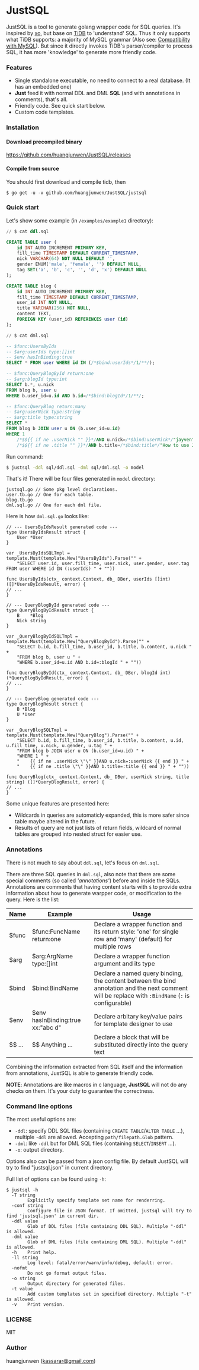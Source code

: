 # JustSQL

JustSQL is a tool to generate golang wrapper code for SQL queries. It's inspired by [xo](https://github.com/knq/xo), but base on [TiDB](https://github.com/pingcap/tidb) to 'understand' SQL. Thus it only supports what TiDB supports: a majority of MySQL grammar (Also see: [Compatibility with MySQL](https://github.com/pingcap/docs/blob/master/sql/mysql-compatibility.md)). But since it directly invokes TiDB's parser/compiler to process SQL, it has more 'knowledge' to generate more friendly code.

### Features
- Single standalone executable, no need to connect to a real database. (It has an embedded one)
- **Just** feed it with normal DDL and DML **SQL** (and with annotations in comments), that's all. 
- Friendly code. See quick start below.
- Custom code templates.

### Installation
#### Download precompiled binary
https://github.com/huangjunwen/JustSQL/releases
#### Compile from source
You should first download and compile tidb, then 
```
$ go get -u -v github.com/huangjunwen/JustSQL/justsql
```

### Quick start
Let's show some example (in `/examples/example1` directory):
```sql
// $ cat ddl.sql

CREATE TABLE user (
    id INT AUTO_INCREMENT PRIMARY KEY,
    fill_time TIMESTAMP DEFAULT CURRENT_TIMESTAMP,
    nick VARCHAR(64) NOT NULL DEFAULT '',
    gender ENUM('male', 'female', '') DEFAULT NULL,
    tag SET('a', 'b', 'c', '', 'd', 'x') DEFAULT NULL
);

CREATE TABLE blog (
    id INT AUTO_INCREMENT PRIMARY KEY,
    fill_time TIMESTAMP DEFAULT CURRENT_TIMESTAMP,
    user_id INT NOT NULL,
    title VARCHAR(256) NOT NULL,
    content TEXT,
    FOREIGN KEY (user_id) REFERENCES user (id)
);

// $ cat dml.sql

-- $func:UsersByIds
-- $arg:userIds type:[]int
-- $env hasInBinding:true
SELECT * FROM user WHERE id IN (/*$bind:userIds*/1/**/);

-- $func:QueryBlogById return:one
-- $arg:blogId type:int
SELECT b.*, u.nick
FROM blog b, user u
WHERE b.user_id=u.id AND b.id=/*$bind:blogId*/1/**/;

-- $func:QueryBlog return:many
-- $arg:userNick type:string
-- $arg:title type:string
SELECT *
FROM blog b JOIN user u ON (b.user_id=u.id)
WHERE 1
    /*$${{ if ne .userNick "" }}*/AND u.nick=/*$bind:userNick*/"jayven"/**/ /*$${{ end }}*/
    /*$${{ if ne .title "" }}*/AND b.title=/*$bind:title*/"How to use JustSQL?"/**/ /*$${{ end }}*/;
```
Run command:
```bash
$ justsql -ddl sql/ddl.sql -dml sql/dml.sql -o model
```
That's it! There will be four files generated in `model` directory:
```
justsql.go // Some pkg level declarations.
user.tb.go // One for each table.
blog.tb.go
dml.sql.go // One for each dml file.
```

Here is how `dml.sql.go` looks like:
```golang
// --- UsersByIdsResult generated code --- 
type UsersByIdsResult struct {
	User *User
}

var _UsersByIdsSQLTmpl = template.Must(template.New("UsersByIds").Parse("" +
	"SELECT user.id, user.fill_time, user.nick, user.gender, user.tag FROM user WHERE id IN (:userIds) " + ""))

func UsersByIds(ctx_ context.Context, db_ DBer, userIds []int) ([]*UsersByIdsResult, error) {
// ...
}

// --- QueryBlogById generated code --- 
type QueryBlogByIdResult struct {
    B    *Blog
    Nick string
}

var _QueryBlogByIdSQLTmpl = template.Must(template.New("QueryBlogById").Parse("" +
	"SELECT b.id, b.fill_time, b.user_id, b.title, b.content, u.nick " +
	"FROM blog b, user u " +
	"WHERE b.user_id=u.id AND b.id=:blogId " + ""))

func QueryBlogById(ctx_ context.Context, db_ DBer, blogId int) (*QueryBlogByIdResult, error) {
// ...
}

// --- QueryBlog generated code --- 
type QueryBlogResult struct {
    B *Blog
    U *User
}

var _QueryBlogSQLTmpl = template.Must(template.New("QueryBlog").Parse("" +
	"SELECT b.id, b.fill_time, b.user_id, b.title, b.content, u.id, u.fill_time, u.nick, u.gender, u.tag " +
	"FROM blog b JOIN user u ON (b.user_id=u.id) " +
	"WHERE 1 " +
	"    {{ if ne .userNick \"\" }}AND u.nick=:userNick {{ end }} " +
	"    {{ if ne .title \"\" }}AND b.title=:title {{ end }} " + ""))

func QueryBlog(ctx_ context.Context, db_ DBer, userNick string, title string) ([]*QueryBlogResult, error) {
// ...
}
```
Some unique features are presented here:

- Wildcards in queries are automaticly expanded, this is more safer since table maybe altered in the future.
- Results of query are not just lists of return fields, wildcard of normal tables are grouped into nested struct for easier use.  


### Annotations

There is not much to say about `ddl.sql`, let's focus on `dml.sql`.

There are three SQL queries in `dml.sql`, also note that there are some special comments (so called _'annotations'_) before and inside the SQLs. Annotations are comments that having content starts with `$` to provide extra information about how to generate warpper code, or modification to the query. Here is the list:

| Name | Example | Usage |
|------|---------|-------|
| $func | $func:FuncName return:one | Declare a wrapper function and its return style: 'one' for single row and 'many' (default) for multiple rows |
| $arg | $arg:ArgName type:[]int | Declare a wrapper function argument and its type |
| $bind | $bind:BindName | Declare a named query binding, the content between the bind annotation and the next comment will be replace with `:BindName` (`:`  is configurable) |
| $env | $env hasInBinding:true xx:"abc d" | Declare arbitary key/value pairs for template designer to use |
| $$ ... | $$ Anything ... | Declare a block that will be substituted directly into the query text |

Combining the information extracted from SQL itself and the information from annotations, JustSQL is able to generate friendly code.

**NOTE**: Annotations are like macros in c language, **JustSQL** will not do any checks on them. It's your duty to guarantee the correctness.

### Command line options

The most useful options are:

- `-ddl`: specify DDL SQL files (containing `CREATE TABLE`/`ALTER TABLE` ...), multiple `-ddl` are allowed. Accepting `path/filepath.Glob` pattern.
- `-dml`: like `-ddl` but for DML SQL files (containing `SELECT`/`INSERT` ...).
- `-o`: output directory.

Options also can be passed from a json config file. By default JustSQL will try to find "justsql.json" in current directory.

Full list of options can be found using `-h`:
```
$ justsql -h
  -T string
    	Explicitly specify template set name for renderring.
  -conf string
    	Configure file in JSON format. If omitted, justsql will try to find 'justsql.json' in current dir.
  -ddl value
    	Glob of DDL files (file containing DDL SQL). Multiple "-ddl" is allowed.
  -dml value
    	Glob of DML files (file containing DML SQL). Multiple "-ddl" is allowed.
  -h	Print help.
  -ll string
    	Log level: fatal/error/warn/info/debug, default: error.
  -nofmt
    	Do not go format output files.
  -o string
    	Output directory for generated files.
  -t value
    	Add custom templates set in specified directory. Multiple "-t" is allowed.
  -v	Print version.
```

### LICENSE
MIT

### Author
huangjunwen (<kassarar@gmail.com>)


